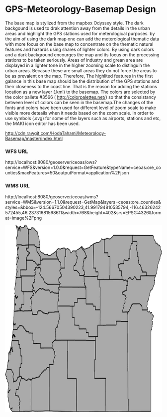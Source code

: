 # GPS-Meteorology-Basemap Design
The base map is stylized from the mapbox Odyssey style. The dark backgound is used to drak attention away from the details in the urban areas and highlight the GPS stations used for meterological purposes. by the aim of using the dark map one can add the meterological thematic data with more focus on the base map to concentrate on the thematic natural features and hazards using shares of lighter colors.
By using dark colors and a dark background encourges the map and its focus on the processing stations to be taken seriously. Areas of industry and grean area are displayed in a lighter tone in the higher zooming scale to distinguih the urban areas. Becasue these are small areas they do not force the areas to be as prevalent on the map.
Therefore, The highlited features in the first galance in this base map should be the distribution of the GPS stations and their closeness to the coast line. That is the reason for adding the stations location as a new layer (.kml) to the basemap.
The colors are selected by the color pallete #3566 ( http://colorpalettes.net/) so that the consistancy between level of colors  can be seen in the basemap.The changes of the fonts and colors have been used for different level of zoom scale to make visible more deteails when it needs based on the zoom scale. In order to use symbols (.svg) for some of the layers such as airports, stations and etc, the MAKI icon editor has been used.

http://cdn.rawgit.com/HodaTahami/Meteorology-Basemap/master/index.html


### WFS URL

   http://localhost:8080/geoserver/ceoas/ows?service=WFS&version=1.0.0&request=GetFeature&typeName=ceoas:ore_counties&maxFeatures=50&outputFormat=application%2Fjson

### WMS URL

   http://localhost:8080/geoserver/ceoas/wms?service=WMS&version=1.1.0&request=GetMap&layers=ceoas:ore_counties&styles=&bbox=-124.56670504390223,41.991794810535794,-116.46326242572455,46.23731681568611&width=768&height=402&srs=EPSG:4326&format=image%2Fpng

<img src="img/ceoas-ore_counties.png" width="850" height="600">
